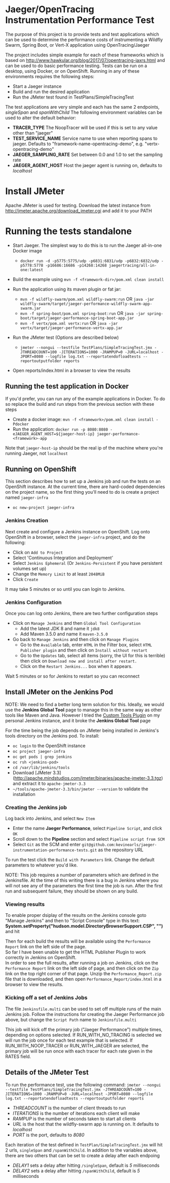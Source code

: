 # Jaeger/OpenTracing Instrumentation Performance Test

The purpose of this project is to provide tests and test applications which can be used to determine the performance 
costs of instrumenting a Wildfly Swarm, Spring Boot, or Vert-X application using OpenTracing/Jaeger

The project includes simple example for each of these frameworks which is based on 
http://www.hawkular.org/blog/2017/07/opentracing-jaxrs.html and can be used to do 
basic performance testing.  Tests can be run on a desktop, using Docker, or on OpenShift.  Running in any of 
these environments requires the following steps:

+ Start a Jaeger instance
+ Build and run the desired application
+ Run the JMeter test found in TestPlans/SimpleTracingTest

The test applications are very simple and each has the same 2 endpoints, *singleSpan* and *spanWithChild*  The following 
environment variables can be used to alter the default behavior:
                                             
+ **TRACER_TYPE** The NoopTracer will be used if this is set to any value other than "jaeger"
+ **TEST_SERVICE_NAME** Service name to use when reporting spans to jaeger.  Defaults to "framework-name-opentracing-demo", e.g. "vertx-opentracing-demo"
+ **JAEGER_SAMPLING_RATE** Set between 0.0 and 1.0 to set the sampling rate
+ **JAEGER_AGENT_HOST** Host the jaeger agent is running on, defaults to _localhost_

# Install JMeter
Apache JMeter is used for testing.  Download the latest instance from http://jmeter.apache.org/download_jmeter.cgi and add it to your PATH

# Running the tests standalone

+ Start Jaeger.  The simplest way to do this is to run the Jaeger all-in-one Docker image
   + `docker run -d -p5775:5775/udp -p6831:6831/udp -p6832:6832/udp -p5778:5778 -p16686:16686 -p14268:14268 jaegertracing/all-in-one:latest`
+ Build the example using `mvn -f <framework-dir>/pom.xml clean install`
+ Run the application using its maven plugin or fat jar:
    + `mvn -f wildfly-swarm/pom.xml wildfly-swarm:run` OR `java -jar wildfly-swarm/target/jaeger-performance-wildfly-swarm-app-swarm.jar `
    + `mvn -f spring-boot/pom.xml spring-boot:run` OR `java -jar spring-boot/target/jaeger-performance-spring-boot-app.jar`
    + `mvn -f vertx/pom.xml vertx:run` OR `java -jar vertx/target/jaeger-performance-vertx-app.jar `

+ Run the JMeter test  (Options are described below) 
    + `jmeter --nongui --testfile TestPlans/SimpleTracingTest.jmx -JTHREADCOUNT=100 -JITERATIONS=1000 -JRAMPUP=0 -JURL=localhost -JPORT=8080 --logfile log.txt --reportatendofloadtests --reportoutputfolder reports`
+ Open reports/index.html in a browser to view the results             

## Running the test application in Docker

If you'd prefer, you can run any of the example applications in Docker.  To do so replace the build
and run steps from the previous section with these steps

+ Create a docker image: `mvn -f <framework>/pom.xml clean install -Pdocker`
+ Run the application: `docker run -p 8080:8080 -eJAEGER_AGENT_HOST=${jaeger-host-ip} jaeger-performance-<framework>-app`

Note that `jaeger-host-ip` should be the real ip of the machine where you're running Jaeger, not `localhost`

## Running on OpenShift

This section describes how to set up a Jenkins job and run the tests on an OpenShift instance.  At the
current time, there are hard-coded dependencies on the project name, so the first thing you'll need to
do is create a project named `jaeger-infra`

+ `oc new-project jaeger-infra`

### Jenkins Creation

Next create and configure a Jenkins instance on OpenShift.  Log onto OpenShift in a browser, 
select the `jaeger-infra` project, and do the following:

+ Click on `Add to Project`
+ Select 'Continuous Integration and Deployment'
+ Select `Jenkins Ephemeral` (Or `Jenkins-Persistent` if you have persistent volumes set up)
+ Change the `Memory Limit` to at least `2048MiB`
+ Click `Create`

It may take 5 minutes or so until you can login to Jenkins.

### Jenkins Configuration

Once you can log onto Jenkins, there are two further configuration steps

+ Click on `Manage Jenkins` and then `Global Tool Configuration`
    + Add the latest JDK 8 and name it `jdk8`
    + Add Maven 3.5.0 and name it `maven-3.5.0`
+ Go back to `Manage Jenkins` and then click on `Manage Plugins`
    + Go to the `Available` tab, enter `HTML` in the Filter box, select `HTML Publisher plugin` and 
    then click on `Install without restart`
    + Go to the `Updates` tab, select all items (sorry, the UI for this is terrible) then click on 
    `Download now and install after restart.`
    + Click on the `Restart Jenkins...` box when it appears.  
    
Wait 5 minutes or so for Jenkins to restart so you can reconnect

## Install JMeter on the Jenkins Pod
NOTE: We need to find a better long term solution for this.  Ideally, we would use the **Jenkins Global Tool** page to manage this
in the same way as other tools like Maven and Java.  However I tried the [Custom Tools Plugin](https://wiki.jenkins.io/display/JENKINS/Custom+Tools+Plugin) on 
my personal Jenkins instance, and it broke the **Jenkins Global Tool** page

For the time being the job depends on JMeter being installed in Jenkins's tools directory on the Jenkins pod.  To install:

+ `oc login` to the OpenShift instance
+ `oc project jaeger-infra`
+ `oc get pods | grep jenkins`
+ `oc rsh <jenkins-pod>`
+ `cd /var/lib/jenkins/tools`
+ Download [JMeter 3.3] (http://apache.mindstudios.com/jmeter/binaries/apache-jmeter-3.3.tgz) and extract it to `apache-jmeter-3.3`
+ `~/tools/apache-jmeter-3.3/bin/jmeter --version` to validate the installation

### Creating the Jenkins job

Log back into Jenkins, and select `New Item`

+ Enter the name **Jaeger Performance**, select `Pipeline Script`, and click `OK`
+ Scroll down to the **Pipeline** section and select `Pipeline script from SCM`
+ Select `Git` as the SCM and enter `git@github.com:kevinearls/jaeger-instrumentation-performance-tests.git` as 
the repository URL

To run the test click the `Build with Parameters` link.  Change the default parameters to whatever you'd like.

NOTE: This job requires a number of parameters which are defined in the Jenkinsfile.  At the time of this writing there is
a bug in Jenkins where you will not see any of the parameters the first time the job is run.  After the first run and
subsequent failure, they should be shown on any build.

### Viewing results
To enable proper dsiplay of the results on the Jenkins console goto "Manage Jenkins" and then to "Script Console" type 
in this text: **System.setProperty("hudson.model.DirectoryBrowserSupport.CSP", "")** and hit 

Then for each build the results will be available using the `Performance Report` link on the left side of the page.  
So far I have been unable to get the HTML Publisher Plugin to work correctly in Jenkins on OpenShift.  
In order to see the full results, after running a job on Jenkins, click on the 
`Performance Report` link on the left side of page, and then click on the `Zip` link on the top
right corner of that page.  Unzip the `Performance_Report.zip` file that is downloaded, and then
open `Performance_Report/index.html` in a browser to view the results.

### Kicking off a set of Jenkins Jobs
The file `Jenkinsfile.multi` can be used to set off multiple runs of the main Jenkins job.  Follow the instructions for
creating the Jaeger Performance job above, but change the `Script Path` name to `Jenkinsfile.multi`

This job will kick off the primary job ("Jaeger Performance") multiple times, depending on options selected.  If 
RUN_WITH_NO_TRACING is selected we will run the job once for each test example that is selected.  If RUN_WITH_NOOP_TRACER
or RUN_WITH_JAEGER are selected, the primary job will be run once with each tracer for each rate given in the RATES field.

## Details of the JMeter Test
To run the performance test, use the following command: 
    `jmeter --nongui --testfile TestPlans/SimpleTracingTest.jmx -JTHREADCOUNT=100 -JITERATIONS=1000 -JRAMPUP=0 -JURL=localhost -JPORT=8080 --logfile log.txt --reportatendofloadtests --reportoutputfolder reports`
        
+ *THREADCOUNT* is the number of client threads to run
+ *ITERATIONS* is the number of iterations each client will make
+ *RAMPUP* is the number of seconds taken to start all clients
+ *URL* is the host that the wildfly-swarm app is running on.  It defaults to *localhost*
+ *PORT* is the port, defaults to *8080*

Each iteration of the test defined in `TestPlan/SimpleTracingTest.jmx` will hit 2 urls, `singleSpan`
and `/spanWithChild`.  In addition to the variables above, there are two others that can be set to create a delay after each endpoing
+ *DELAY1* sets a delay after hitting `/singleSpan`, default is *5* milliseconds
+ *DELAY2* sets a delay after hitting `/spanWithChild`, default is *5* milliseconds




 